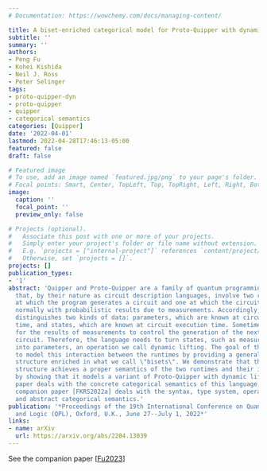 ```yaml
---
# Documentation: https://wowchemy.com/docs/managing-content/

title: A biset-enriched categorical model for Proto-Quipper with dynamic lifting
subtitle: ''
summary: ''
authors:
- Peng Fu
- Kohei Kishida
- Neil J. Ross
- Peter Selinger
tags:
- proto-quipper-dyn
- proto-quipper
- quipper
- categorical semantics
categories: [Quipper]
date: '2022-04-01'
lastmod: 2022-04-28T17:46:13-05:00
featured: false
draft: false

# Featured image
# To use, add an image named `featured.jpg/png` to your page's folder.
# Focal points: Smart, Center, TopLeft, Top, TopRight, Left, Right, BottomLeft, Bottom, BottomRight.
image:
  caption: ''
  focal_point: ''
  preview_only: false

# Projects (optional).
#   Associate this post with one or more of your projects.
#   Simply enter your project's folder or file name without extension.
#   E.g. `projects = ["internal-project"]` references `content/project/deep-learning/index.md`.
#   Otherwise, set `projects = []`.
projects: []
publication_types:
- '1'
abstract: 'Quipper and Proto-Quipper are a family of quantum programming languages
  that, by their nature as circuit description languages, involve two runtimes: one
  at which the program generates a circuit and one at which the circuit is executed,
  normally with probabilistic results due to measurements. Accordingly, the language
  distinguishes two kinds of data: parameters, which are known at circuit generation
  time, and states, which are known at circuit execution time. Sometimes, it is desirable
  for the results of measurements to control the generation of the next part of the
  circuit. Therefore, the language needs to turn states, such as measurement outcomes,
  into parameters, an operation we call dynamic lifting. The goal of this paper is
  to model this interaction between the runtimes by providing a general categorical
  structure enriched in what we call \"bisets\". We demonstrate that the biset-enriched
  structure achieves a proper semantics of the two runtimes and their interaction,
  by showing that it models a variant of Proto-Quipper with dynamic lifting. The present
  paper deals with the concrete categorical semantics of this language, whereas a
  companion paper [FKRS2022a] deals with the syntax, type system, operational semantics,
  and abstract categorical semantics.'
publication: '*Proceedings of the 19th International Conference on Quantum Physics
  and Logic (QPL), Oxford, U.K., June 27--July 1, 2022*'
links:
- name: arXiv
  url: https://arxiv.org/abs/2204.13039
---
```

See the companion paper [[Fu2023](../Fu2023)]